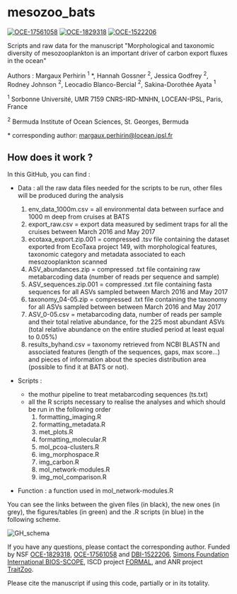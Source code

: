 # mesozoo_bats
[![OCE-17561058](https://img.shields.io/badge/NSF-1756105-blue.svg)](https://www.nsf.gov/awardsearch/showAward?AWD_ID=1756105) [![OCE-1829318](https://img.shields.io/badge/NSF-1829318-blue.svg)](https://www.nsf.gov/awardsearch/showAward?AWD_ID=1829318) [![OCE-1522206](https://img.shields.io/badge/NSF-1522206-blue.svg)](https://www.nsf.gov/awardsearch/showAward?AWD_ID=1522206) 

Scripts and raw data for the manuscript "Morphological and taxonomic diversity of mesozooplankton is an important driver of carbon export fluxes in the ocean"

Authors : Margaux Perhirin $^{1}$ \*, Hannah Gossner $^{2}$, Jessica Godfrey $^{2}$, Rodney Johnson $^{2}$, Leocadio Blanco-Bercial $^{2}$, Sakina-Dorothée Ayata $^{1}$

$^{1}$ Sorbonne Université, UMR 7159 CNRS-IRD-MNHN, LOCEAN-IPSL, Paris, France

$^{2}$ Bermuda Institute of Ocean Sciences, St. Georges, Bermuda

\* corresponding author: margaux.perhirin@locean.ipsl.fr


## How does it work ?

In this GitHub, you can find :
* Data : all the raw data files needed for the scripts to be run, other files will be produced during the analysis
    1. env_data_1000m.csv = all environmental data between surface and 1000 m deep from cruises at BATS
    2. export_raw.csv = export data measured by sediment traps for all the cruises between March 2016 and May 2017
    3. ecotaxa_export.zip.001 = compressed .tsv file containing the dataset exported from EcoTaxa project 149, with morphological features, taxonomic category and metadata associated to each mesozooplankton scanned
    4. ASV_abundances.zip = compressed .txt file containing raw metabarcoding data (number of reads per sequence and sample)
    5. ASV_sequences.zip.001 = compressed .txt file containing fasta sequences for all ASVs sampled between March 2016 and May 2017
    6. taxonomy_04-05.zip = compressed .txt file containing the taxonomy for all ASVs sampled between between March 2016 and May 2017
    7. ASV_0-05.csv = metabarcoding data, number of reads per sample and their total relative abundance, for the 225 most abundant ASVs (total relative abundance on the entire studied period at least equal to 0.05%)
    8. results_byhand.csv = taxonomy retrieved from NCBI BLASTN and associated features (length of the sequences, gaps, max score…) and pieces of information about the species distribution area (possible to find it at BATS or not). 

* Scripts : 
  * the mothur pipeline to treat metabarcoding sequences (ts.txt)
  * all the R scripts necessary to realise the analyses and which should be run in the following order 
    1. formatting_imaging.R
    2. formatting_metadata.R
    3. met_plots.R
    4. formatting_molecular.R
    4. mol_pcoa-clusters.R
    5. img_morphospace.R
    6. img_carbon.R
    7. mol_network-modules.R
    8. img_mol_comparison.R
* Function : a function used in mol_network-modules.R 

You can see the links between the given files (in black), the new ones (in grey), the figures/tables (in green) and the .R scripts (in blue) in the following scheme.

![GH_schema](https://user-images.githubusercontent.com/97614755/214528953-480ba12d-ee95-4835-9909-17d5bcf538cf.jpg)


If you have any questions, please contact the corresponding author. Funded by NSF [OCE-1829318](https://www.nsf.gov/awardsearch/showAward?AWD_ID=1829318), [OCE-17561058](https://www.nsf.gov/awardsearch/showAward?AWD_ID=1756105) and [DBI-1522206](https://www.nsf.gov/awardsearch/showAward?AWD_ID=1522206),  [Simons Foundation International BIOS-SCOPE](https://scope.bios.edu/), ISCD project [FORMAL](https://iscd.sorbonne-universite.fr/research/sponsored-junior-teams/formal-2/), and ANR project [TraitZoo](https://anr.fr/Projet-ANR-22-CE02-0023).

Please cite the manuscript if using this code, partially or in its totality.
